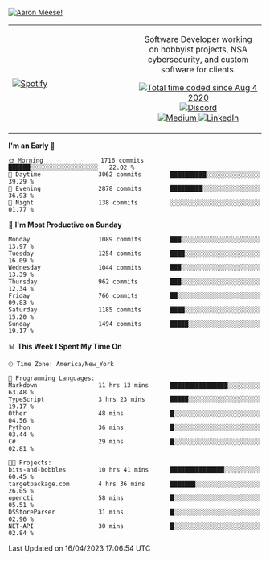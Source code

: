 [![Aaron Meese!](https://user-images.githubusercontent.com/17814535/88975338-a2aabf00-d27f-11ea-963f-8a19608716b4.png)](https://github.com/ajmeese7/readme-ascii "README ASCII")

<!-- Modified from project here: https://github.com/novatorem/novatorem -->
<table width="100%">
  <tr>
  <td width="50%">

&nbsp; <br> [![Spotify](https://ajmeese7.vercel.app/api/spotify)](https://open.spotify.com/user/ajmeese)

  </td>
  <td width="50%">
    <p align="center">
    Software Developer working on hobbyist projects, NSA cybersecurity, and custom software for clients.
    </p>
    <p align="center">
      <a href="https://wakatime.com/@f726891d-3b02-46cd-9b60-e8c59f9e2b14">
        <img src="https://wakatime.com/badge/user/f726891d-3b02-46cd-9b60-e8c59f9e2b14.svg" alt="Total time coded since Aug 4 2020" title="WakaTime" />
      </a>
      <a href="http://link.aaronmeese.com/discord">
        <img src="https://img.shields.io/badge/discord-ajmeese7%234835-369?style=flat-square&logo=discord&logoColor=white&color=purple" alt="Discord" title="Discord">
      </a>
      <br />
      <a href="https://link.aaronmeese.com/medium">
        <img src="https://img.shields.io/badge/medium-ajmeese7-1DB954?style=flat-square&logo=medium&logoColor=white" alt="Medium" title="Medium">
      </a>
      <a href="https://link.aaronmeese.com/linkedin">
        <img src="https://img.shields.io/badge/linkedIn-aaronmeese-1DB954?style=flat-square&logo=linkedin&logoColor=white&color=blue" alt="LinkedIn" title="LinkedIn">
      </a>
    </p>
  </td>

</table>

[//]: <> (The `&nbsp;` is to have Aphelion take up more space)

<!--START_SECTION:waka-->
**I'm an Early 🐤** 

```text
🌞 Morning                1716 commits        ██████░░░░░░░░░░░░░░░░░░░   22.02 % 
🌆 Daytime                3062 commits        ██████████░░░░░░░░░░░░░░░   39.29 % 
🌃 Evening                2878 commits        █████████░░░░░░░░░░░░░░░░   36.93 % 
🌙 Night                  138 commits         ░░░░░░░░░░░░░░░░░░░░░░░░░   01.77 % 
```
📅 **I'm Most Productive on Sunday** 

```text
Monday                   1089 commits        ███░░░░░░░░░░░░░░░░░░░░░░   13.97 % 
Tuesday                  1254 commits        ████░░░░░░░░░░░░░░░░░░░░░   16.09 % 
Wednesday                1044 commits        ███░░░░░░░░░░░░░░░░░░░░░░   13.39 % 
Thursday                 962 commits         ███░░░░░░░░░░░░░░░░░░░░░░   12.34 % 
Friday                   766 commits         ██░░░░░░░░░░░░░░░░░░░░░░░   09.83 % 
Saturday                 1185 commits        ████░░░░░░░░░░░░░░░░░░░░░   15.20 % 
Sunday                   1494 commits        █████░░░░░░░░░░░░░░░░░░░░   19.17 % 
```


📊 **This Week I Spent My Time On** 

```text
🕑︎ Time Zone: America/New_York

💬 Programming Languages: 
Markdown                 11 hrs 13 mins      ████████████████░░░░░░░░░   63.48 % 
TypeScript               3 hrs 23 mins       █████░░░░░░░░░░░░░░░░░░░░   19.17 % 
Other                    48 mins             █░░░░░░░░░░░░░░░░░░░░░░░░   04.56 % 
Python                   36 mins             █░░░░░░░░░░░░░░░░░░░░░░░░   03.44 % 
C#                       29 mins             █░░░░░░░░░░░░░░░░░░░░░░░░   02.81 % 

🐱‍💻 Projects: 
bits-and-bobbles         10 hrs 41 mins      ███████████████░░░░░░░░░░   60.45 % 
targetpackage.com        4 hrs 36 mins       ███████░░░░░░░░░░░░░░░░░░   26.05 % 
opencti                  58 mins             █░░░░░░░░░░░░░░░░░░░░░░░░   05.51 % 
DSStoreParser            31 mins             █░░░░░░░░░░░░░░░░░░░░░░░░   02.96 % 
NET-API                  30 mins             █░░░░░░░░░░░░░░░░░░░░░░░░   02.84 % 
```


 Last Updated on 16/04/2023 17:06:54 UTC
<!--END_SECTION:waka-->
